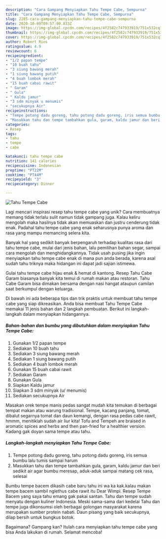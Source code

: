 ```yaml
---
description: "Cara Gampang Menyiapkan Tahu Tempe Cabe, Sempurna"
title: "Cara Gampang Menyiapkan Tahu Tempe Cabe, Sempurna"
slug: 2285-cara-gampang-menyiapkan-tahu-tempe-cabe-sempurna
date: 2020-10-09T09:57:00.833Z
image: https://img-global.cpcdn.com/recipes/4f2582c747933919/751x532cq70/tahu-tempe-cabe-foto-resep-utama.jpg
thumbnail: https://img-global.cpcdn.com/recipes/4f2582c747933919/751x532cq70/tahu-tempe-cabe-foto-resep-utama.jpg
cover: https://img-global.cpcdn.com/recipes/4f2582c747933919/751x532cq70/tahu-tempe-cabe-foto-resep-utama.jpg
author: Robert Rios
ratingvalue: 4.9
reviewcount: 6
recipeingredient:
- "1/2 papan tempe"
- "10 buah tahu"
- "3 siung bawang merah"
- "1 siung bawang putih"
- "4 buah lombok merah"
- "15 buah cabai rawit"
- " Garam"
- " Gula"
- " Kaldu jamur"
- "3 sdm minyak u menumis"
- "secukupnya Air"
recipeinstructions:
- "Tempe potong dadu goreng, tahu potong dadu goreng, iris semua bumbu lalu tumis sampai harum"
- "Masukkan tahu dan tempe tambahkan gula, garam, kaldu jamur dan beri sedikit air agar bumbu meresap, aduk-aduk sampai matang cek rasa, selesai"
categories:
- Resep
tags:
- tahu
- tempe
- cabe

katakunci: tahu tempe cabe 
nutrition: 141 calories
recipecuisine: Indonesian
preptime: "PT22M"
cooktime: "PT44M"
recipeyield: "3"
recipecategory: Dinner

---
```



![Tahu Tempe Cabe](https://img-global.cpcdn.com/recipes/4f2582c747933919/751x532cq70/tahu-tempe-cabe-foto-resep-utama.jpg)

Lagi mencari inspirasi resep tahu tempe cabe yang unik? Cara membuatnya memang tidak terlalu sulit namun tidak gampang juga. Kalau keliru mengolah maka hasilnya tidak akan memuaskan dan justru cenderung tidak enak. Padahal tahu tempe cabe yang enak seharusnya punya aroma dan rasa yang mampu memancing selera kita.

Banyak hal yang sedikit banyak berpengaruh terhadap kualitas rasa dari tahu tempe cabe, mulai dari jenis bahan, lalu pemilihan bahan segar, sampai cara mengolah dan menghidangkannya. Tidak usah pusing jika ingin menyiapkan tahu tempe cabe enak di mana pun anda berada, karena asal sudah tahu triknya maka hidangan ini dapat jadi sajian istimewa.

Gulai tahu tempe cabe hijau enak &amp; hemat di kantong. Resep Tahu Cabe Garam biasanya banyak kita temui di rumah makan atau restoran. Tahu Cabe Garam bisa dimakan bersama dengan nasi hangat ataupun camilan saat berkumpul dengan keluarga.


Di bawah ini ada beberapa tips dan trik praktis untuk membuat tahu tempe cabe yang siap dikreasikan. Anda bisa membuat Tahu Tempe Cabe memakai 11 jenis bahan dan 2 langkah pembuatan. Berikut ini langkah-langkah dalam menyiapkan hidangannya.

<!--inarticleads1-->

##### Bahan-bahan dan bumbu yang dibutuhkan dalam menyiapkan Tahu Tempe Cabe:

1. Gunakan 1/2 papan tempe
1. Sediakan 10 buah tahu
1. Sediakan 3 siung bawang merah
1. Sediakan 1 siung bawang putih
1. Sediakan 4 buah lombok merah
1. Gunakan 15 buah cabai rawit
1. Sediakan  Garam
1. Gunakan  Gula
1. Siapkan  Kaldu jamur
1. Siapkan 3 sdm minyak (u/ menumis)
1. Sediakan secukupnya Air


Masakan orek tempe manis pedas sangat mudah kita temukan di berbagai tempat makan atau warung tradisional. Tempe, kacang panjang, tomat, dibalut segarnya tomat dan daun kemangi, dengan rasa pedas cabe rawit, hmmm, menitiklah sudah air liur kita! Tofu and Tempeh are braised in aromatic spices and herbs and then pan-fried for a healthier version. Kadang gak doyan sama tempe atau tahu. 

<!--inarticleads2-->

##### Langkah-langkah menyiapkan Tahu Tempe Cabe:

1. Tempe potong dadu goreng, tahu potong dadu goreng, iris semua bumbu lalu tumis sampai harum
1. Masukkan tahu dan tempe tambahkan gula, garam, kaldu jamur dan beri sedikit air agar bumbu meresap, aduk-aduk sampai matang cek rasa, selesai


Bumbu tempe bacem dikasih cabe baru tahu ini wa ka kak.kalau makan tempe bacem sambil nglethus cabe rawit itu Dear Wimpi. Resep Tempe Bacem yang saya tahu emang gak pakai santan. Tahu dan tempe sudah menyatu dengan kuliner Indonesia. Meski sama-sama dari kedelai Tahu dan tempe juga dikonsumsi oleh berbagai golongan masyarakat karena merupakan sumber protein nabati. Daun pisang yang baik secukupnya, dilap bersih untuk bungkus botok. 

Bagaimana? Gampang kan? Itulah cara menyiapkan tahu tempe cabe yang bisa Anda lakukan di rumah. Selamat mencoba!
